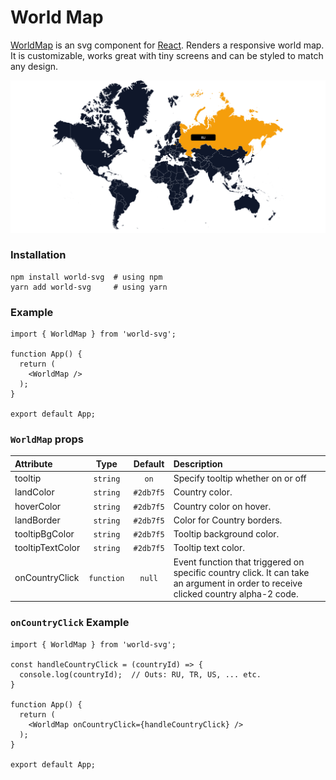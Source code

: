 # World Map

[WorldMap](https://github.com/kushadige/world-svg) is an svg component for [React](https://reactjs.org). Renders a responsive world map. It is customizable, works great with tiny screens and can be styled to match any design.

![World Map](./img/world-map.png "world svg")

### Installation

```shell
npm install world-svg  # using npm
yarn add world-svg     # using yarn
```

### Example

```tsx
import { WorldMap } from 'world-svg';

function App() {
  return (
    <WorldMap />
  );
}

export default App;
```

### `WorldMap` props

| Attribute      |     Type     |  Default  | Description  |
| :------------- | :----------: | :-------: | :------------------------------------------------------------------------------------------------------------- |
| tooltip               |   `string`   |    `on`     | Specify tooltip whether on or off                       |
| landColor             |   `string`   |  `#2db7f5`  | Country color.                                          |
| hoverColor            |   `string`   |  `#2db7f5`  | Country color on hover.                                 |
| landBorder            |   `string`   |  `#2db7f5`  | Color for Country borders.                              |
| tooltipBgColor        |   `string`   |  `#2db7f5`  | Tooltip background color.                               |
| tooltipTextColor      |   `string`   |  `#2db7f5`  | Tooltip text color.                                     |
| onCountryClick        |  `function`  |   `null`    | Event function that triggered on specific country click. It can take an argument in order to receive clicked country alpha-2 code. |

### `onCountryClick` Example

```tsx
import { WorldMap } from 'world-svg';

const handleCountryClick = (countryId) => {
  console.log(countryId);  // Outs: RU, TR, US, ... etc.
}

function App() {
  return (
    <WorldMap onCountryClick={handleCountryClick} />
  );
}

export default App;
```

